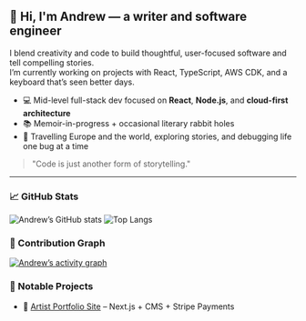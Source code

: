 ## 👋 Hi, I'm Andrew — a writer and software engineer

I blend creativity and code to build thoughtful, user-focused software and tell compelling stories.  
I’m currently working on projects with React, TypeScript, AWS CDK, and a keyboard that’s seen better days.

- 💻 Mid-level full-stack dev focused on **React**, **Node.js**, and **cloud-first architecture**
- 📚 Memoir-in-progress + occasional literary rabbit holes
- 🧭 Travelling Europe and the world, exploring stories, and debugging life one bug at a time

> "Code is just another form of storytelling."

---

### 📈 GitHub Stats

![Andrew’s GitHub stats](https://github-readme-stats.vercel.app/api?username=andrewdonnelly93&show_icons=true&theme=default&hide=stars,prs)
![Top Langs](https://github-readme-stats.vercel.app/api/top-langs/?username=andrewdonnelly93&layout=compact&theme=default)

### 🧠 Contribution Graph

[![Andrew’s activity graph](https://github-readme-activity-graph.cyclic.app/graph?username=andrewdonnelly93&theme=github)](https://github.com/ashutosh00710/github-readme-activity-graph)

### 🌟 Notable Projects

- 🎨 [Artist Portfolio Site](https://www.davidmceweninternational.ie/) – Next.js + CMS + Stripe Payments
